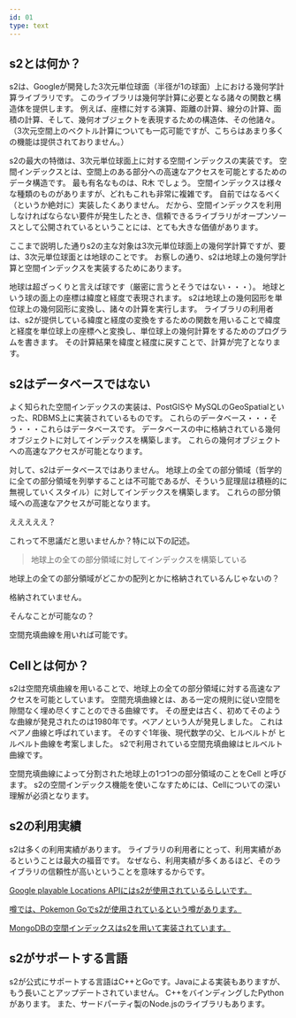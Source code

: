 ```yaml
---
id: 01
type: text
---
```


## s2とは何か？

s2は、Googleが開発した3次元単位球面（半径が1の球面）上における幾何学計算ライブラリです。 このライブラリは幾何学計算に必要となる諸々の関数と構造体を提供します。 例えば、座標に対する演算、距離の計算、線分の計算、面積の計算、そして、幾何オブジェクトを表現するための構造体、その他諸々。 （3次元空間上のベクトル計算についても一応可能ですが、こちらはあまり多くの機能は提供されておりません。）

s2の最大の特徴は、3次元単位球面上に対する空間インデックスの実装です。 空間インデックスとは、空間上のある部分への高速なアクセスを可能とするためのデータ構造です。 最も有名なものは、R木 でしょう。 空間インデックスは様々な種類のものがありますが、どれもこれも非常に複雑です。 自前ではなるべく（というか絶対に）実装したくありません。 だから、空間インデックスを利用しなければならない要件が発生したとき、信頼できるライブラリがオープンソースとして公開されているということには、とても大きな価値があります。

ここまで説明した通りs2の主な対象は3次元単位球面上の幾何学計算ですが、要は、3次元単位球面とは地球のことです。 お察しの通り、s2は地球上の幾何学計算と空間インデックスを実装するためにあります。

地球は超ざっくりと言えば球です（厳密に言うとそうではない・・・）。 地球という球の面上の座標は緯度と経度で表現されます。 s2は地球上の幾何図形を単位球上の幾何図形に変換し、諸々の計算を実行します。 ライブラリの利用者は、s2が提供している緯度と経度の変換をするための関数を用いることで緯度と経度を単位球上の座標へと変換し、単位球上の幾何計算をするためのプログラムを書きます。 その計算結果を緯度と経度に戻すことで、計算が完了となります。

## s2はデータベースではない

よく知られた空間インデックスの実装は、PostGISや MySQLのGeoSpatialといった、RDBMS上に実装されているものです。 これらのデータベース・・・そう・・・これらはデータベースです。 データベースの中に格納されている幾何オブジェクトに対してインデックスを構築します。 これらの幾何オブジェクトへの高速なアクセスが可能となります。

対して、s2はデータベースではありません。 地球上の全ての部分領域（哲学的に全ての部分領域を列挙することは不可能であるが、そういう屁理屈は積極的に無視していくスタイル）に対してインデックスを構築します。 これらの部分領域への高速なアクセスが可能となります。

えええええ？

これって不思議だと思いませんか？特に以下の記述。

> 地球上の全ての部分領域に対してインデックスを構築している

地球上の全ての部分領域がどこかの配列とかに格納されているんじゃないの？

格納されていません。

そんなことが可能なの？

空間充填曲線を用いれば可能です。

## Cellとは何か？

s2は空間充填曲線を用いることで、地球上の全ての部分領域に対する高速なアクセスを可能としています。 空間充填曲線とは、ある一定の規則に従い空間を隙間なく埋め尽くすことのできる曲線です。 その歴史は古く、初めてそのような曲線が発見されたのは1980年です。ペアノという人が発見しました。 これはペアノ曲線と呼ばれています。 そのすぐ1年後、現代数学の父、ヒルベルトが ヒルベルト曲線を考案しました。 s2で利用されている空間充填曲線はヒルベルト曲線です。

空間充填曲線によって分割された地球上の1つ1つの部分領域のことをCell と呼びます。 s2の空間インデックス機能を使いこなすためには、Cellについての深い理解が必須となります。

## s2の利用実績

s2は多くの利用実績があります。 ライブラリの利用者にとって、利用実績があるということは最大の福音です。 なぜなら、利用実績が多くあるほど、そのライブラリの信頼性が高いということを意味するからです。

[Google playable Locations APIにはs2が使用されているらしいです。](https://developers.google.com/maps/documentation/gaming/concepts_playable_locations)

[噂では、Pokemon Goでs2が使用されているという噂があります。](https://pokemongohub.net/post/article/comprehensive-guide-s2-cells-pokemon-go/)

[MongoDBの空間インデックスはs2を用いて実装されています。](https://www.mongodb.com/blog/post/new-geo-features-in-mongodb-24)

## s2がサポートする言語

s2が公式にサポートする言語はC++とGoです。Javaによる実装もありますが、もう長いことアップデートされていません。 C++をバインディングしたPythonがあります。 また、サードパーティ製のNode.jsのライブラリもあります。